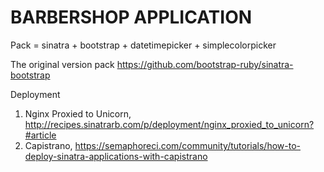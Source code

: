 BARBERSHOP APPLICATION
========================

Pack = sinatra + bootstrap + datetimepicker + simplecolorpicker

The original version pack
https://github.com/bootstrap-ruby/sinatra-bootstrap

Deployment
1. Nginx Proxied to Unicorn, http://recipes.sinatrarb.com/p/deployment/nginx_proxied_to_unicorn?#article
2. Capistrano, https://semaphoreci.com/community/tutorials/how-to-deploy-sinatra-applications-with-capistrano
